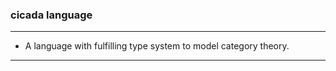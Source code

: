 ### cicada language

------

- A language with fulfilling type system to model category theory.

------
